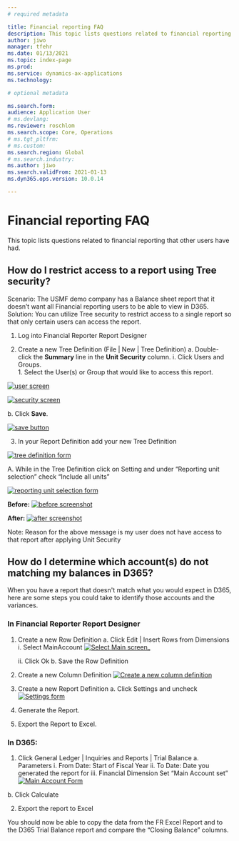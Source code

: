 ```yaml
---
# required metadata

title: Financial reporting FAQ 
description: This topic lists questions related to financial reporting that other users have had. 
author: jiwo
manager: tfehr
ms.date: 01/13/2021
ms.topic: index-page
ms.prod: 
ms.service: dynamics-ax-applications
ms.technology: 

# optional metadata

ms.search.form: 
audience: Application User
# ms.devlang: 
ms.reviewer: roschlom
ms.search.scope: Core, Operations
# ms.tgt_pltfrm: 
# ms.custom: 
ms.search.region: Global 
# ms.search.industry: 
ms.author: jiwo
ms.search.validFrom: 2021-01-13
ms.dyn365.ops.version: 10.0.14

---
```


# Financial reporting FAQ 

This topic lists questions related to financial reporting that other users have had. 


## How do I restrict access to a report using Tree security?

Scenario: The USMF demo company has a Balance sheet report that it doesn’t want all Financial reporting users to be able to view in D365. 
Solution: You can utilize Tree security to restrict access to a single report so that only certain users can access the report. 

1.	Log into Financial Reporter Report Designer

2.	Create a new Tree Definition (File | New | Tree Definition)
  a.	Double-click the **Summary** line in the **Unit Security** column.
      i.	Click Users and Groups.  
          1.	Select the User(s) or Group that would like to access this report. 
          
[![user screen](./media/FR-FAQ_users.png)](./media/FR-FAQ_users.png)

[![security screen](./media/FR-FAQ_security.jpg)](./media/FR-FAQ_security.jpg)

  b.	Click **Save**.
  
[![save button](./media/FR-FAQ_save.png)](./media/FR-FAQ_save.png)

3.	In your Report Definition add your new Tree Definition

[![tree definition form](./media/FR-FAQ_tree-definition.jpg)](./media/FR-FAQ_tree-definition.jpg)

A.	While in the Tree Definition click on Setting and under “Reporting unit selection” check “Include all units”

[![reporting unit selection form](./media/FR-FAQ_reporting-unit-selection.jpg)](./media/FR-FAQ_reporting-unit-selection.jpg)

**Before:**
          [![before screenshot](./media/FR-FAQ_before.png)](./media/FR-FAQ_before.png)

**After:**
          [![after screenshot](./media/FR-FAQ_after.png)](./media/FR-FAQ_after.png)

Note: Reason for the above message is my user does not have access to that report after applying Unit Security



## How do I determine which account(s) do not matching my balances in D365?

When you have a report that doesn't match what you would expect in D365, here are some steps you could take to identify those accounts and the variances. 

### In Financial Reporter Report Designer

1.	Create a new Row Definition 
  a.	Click Edit | Insert Rows from Dimensions 
    i.	Select MainAccount
        [![Select Main screen_](./media/FR-FAQ_selectmain_.png)](./media/FR-FAQ_selectmain_.png)
    
    ii.	Click Ok
  b.	Save the Row Definition

2.	Create a new Column Definition
        [![Create a new column definition](./media/FR-FAQ_column.png)](./media/FR-FAQ_column.png)

3.	Create a new Report Definition
  a.	Click Settings and uncheck 
      [![Settings form](./media/FR-FAQ_settings.png)](./media/FR-FAQ_settings.png)
   
4.	Generate the Report. 

5.	Export the Report to Excel.

### In D365: 
1.	Click General Ledger | Inquiries and Reports | Trial Balance
  a.	Parameters
    i.	From Date: Start of Fiscal Year
    ii.	To Date: Date you generated the report for
    iii.	Financial Dimension Set “Main Account set”
       [![Main Account Form](./media/FR-FAQ_mainacct.png)](./media/FR-FAQ_mainacct.png)
      
  b.	Click Calculate

2.	Export the report to Excel

You should now be able to copy the data from the FR Excel Report and to the D365 Trial Balance report and compare the “Closing Balance” columns.
